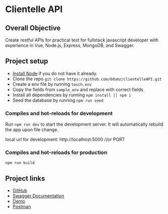 # Clientelle API

## Overall Objective
Create restful APIs for practical test for fullstack javascript developer with experience in Vue, Node.js, Express, MongoDB, and Swagger.

## Project setup

- [Install Node](https://nodejs.org/en/download/) if you do not have it already.
- Clone the repo `git clone https://github.com/Odumz/clientelleAPI.git`
- Create a env file by running `touch.env`
- Copy the fields from `sample_env` and replace with correct fields
- Install all dependencies by running `npm install || npm i`
- Seed the database by running `npm run seed`

### Compiles and hot-reloads for development
Run `npm run dev` to start the development server. It will automatically rebuild the app upon file change.

local url for development: http://localhost:5000 //or PORT

### Compiles and hot-reloads for production
```
npm run build
```


## Project links
- [GitHub](https://github.com/Odumz/clientelleAPI.git)
- [Swagger Documentation](https://protranslating.herokuapp.com/api-docs)
- [Demo](https://protranslating.herokuapp.com)
- [Postman](https://www.getpostman.com/collections/e10623717c805eca5c0a)